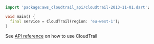 ```dart
import 'package:aws_cloudtrail_api/cloudtrail-2013-11-01.dart';

void main() {
  final service = CloudTrail(region: 'eu-west-1');
}
```

See [API reference](https://pub.dev/documentation/aws_cloudtrail_api/latest/cloudtrail-2013-11-01/CloudTrail-class.html) on how to use CloudTrail
